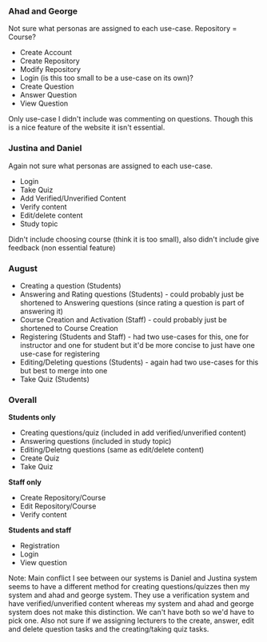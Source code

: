 ### Ahad and George
Not sure what personas are assigned to each use-case.
Repository = Course?


*  Create Account
*  Create Repository
*  Modify Repository
*  Login (is this too small to be a use-case on its own)?
*  Create Question
*  Answer Question
*  View Question

Only use-case I didn't include was commenting on questions. Though this is a nice feature of the website it isn't essential.

### Justina and Daniel
Again not sure what personas are assigned to each use-case.

*  Login
*  Take Quiz
*  Add Verified/Unverified Content
*  Verify content
*  Edit/delete content
*  Study topic

Didn't include choosing course (think it is too small), also didn't include give feedback (non essential feature)

### August

*  Creating a question (Students)
*  Answering and Rating questions (Students) - could probably just be shortened to Answering questions (since rating a question is part of answering it)
*  Course Creation and Activation (Staff) - could probably just be shortened to Course Creation
*  Registering (Students and Staff) - had two use-cases for this, one for instructor and one for student but it'd be more concise to just have one use-case for registering
*  Editing/Deleting questions (Students) - again had two use-cases for this but best to merge into one
*  Take Quiz (Students)

### Overall

**Students only**
*  Creating questions/quiz (included in add verified/unverified content)
*  Answering questions (included in study topic)
*  Editing/Deletng questions (same as edit/delete content)
*  Create Quiz
*  Take Quiz

**Staff only**
*  Create Repository/Course
*  Edit Repository/Course
*  Verify content

**Students and staff**
*  Registration
*  Login
*  View question

Note:
Main conflict I see between our systems is Daniel and Justina system seems to have a different method for creating questions/quizzes then my system and ahad and george system. They use a verification system and have verified/unverified content whereas my system and ahad and george system does not make this distinction. We can't have both so we'd have to pick one.
Also not sure if we assigning lecturers to the create, answer, edit and delete question tasks and the creating/taking quiz tasks.

